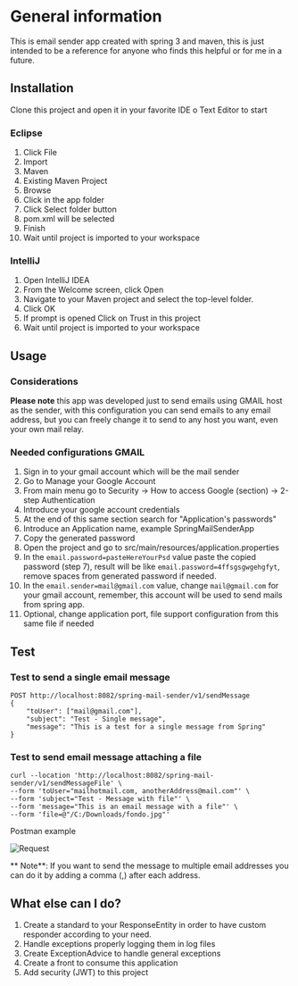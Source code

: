 # General information

This is email sender app created with spring 3 and maven, this is just intended to be a reference for anyone who finds this helpful or for me in a future.

## Installation

Clone this project and open it in your favorite IDE o Text Editor to start

### Eclipse
1. Click File
2. Import
3. Maven
4. Existing Maven Project
5. Browse
6. Click in the app folder
7. Click Select folder button
8. pom.xml will be selected
9. Finish
10. Wait until project is imported to your workspace

### IntelliJ

1. Open IntelliJ IDEA
2. From the Welcome screen, click Open
3. Navigate to your Maven project and select the top-level folder.
4. Click OK
5. If prompt is opened Click on Trust in this project
10. Wait until project is imported to your workspace

## Usage

### Considerations

**Please note** this app was developed just to send emails using GMAIL host as the sender, with this configuration you can send emails to any email address, but you can freely change it to send to any host you want, even your own mail relay.

### Needed configurations GMAIL

1. Sign in to your gmail account which will be the mail sender
2. Go to Manage your Google Account
3. From main menu go to Security -> How to access Google (section) -> 2-step Authentication
4. Introduce your google account credentials
5. At the end of this same section search for "Application's passwords"
6. Introduce an Application name, example SpringMailSenderApp
7. Copy the generated password
8. Open the project and go to src/main/resources/application.properties
9. In the ```email.password=pasteHereYourPsd``` value paste the copied password (step 7), result will be like ```email.password=4ffsgsgwgehgfyt```, remove spaces from generated password if needed.
10. In the ```email.sender=mail@gmail.com``` value, change ```mail@gmail.com``` for your gmail account, remember, this account will be used to send mails from spring app.
11. Optional, change application port, file support configuration from this same file if needed

## Test

### Test to send a single email message

```
POST http://localhost:8082/spring-mail-sender/v1/sendMessage
{
    "toUser": ["mail@gmail.com"],
    "subject": "Test - Single message",
    "message": "This is a test for a single message from Spring"
}
```


### Test to send email message attaching a file

```
curl --location 'http://localhost:8082/spring-mail-sender/v1/sendMessageFile' \
--form 'toUser="mailhotmail.com, anotherAddress@mail.com"' \
--form 'subject="Test - Message with file"' \
--form 'message="This is an email message with a file"' \
--form 'file=@"/C:/Downloads/fondo.jpg"'
```

Postman example

![Request](https://dev-to-uploads.s3.amazonaws.com/uploads/articles/th5xamgrr6se0x5ro4g6.png)

** Note**: If you want to send the message to multiple email addresses you can do it by adding a comma (,) after each address.

## What else can I do?

1. Create a standard to your ResponseEntity in order to have custom responder according to your need.
2. Handle exceptions properly logging them in log files
3. Create ExceptionAdvice to handle general exceptions
4. Create a front to consume this application
5. Add security (JWT) to this project